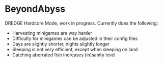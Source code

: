 # BeyondAbyss
DREDGE Hardcore Mode, work in progress. Currently does the following:

- Harvesting minigames are way harder
- Difficulty for minigames can be adjusted in their config files
- Days are slightly shorter, nights slightly longer
- Sleeping is not very efficient, except when sleeping on land
- Catching aberrated fish increases (in)sanity level